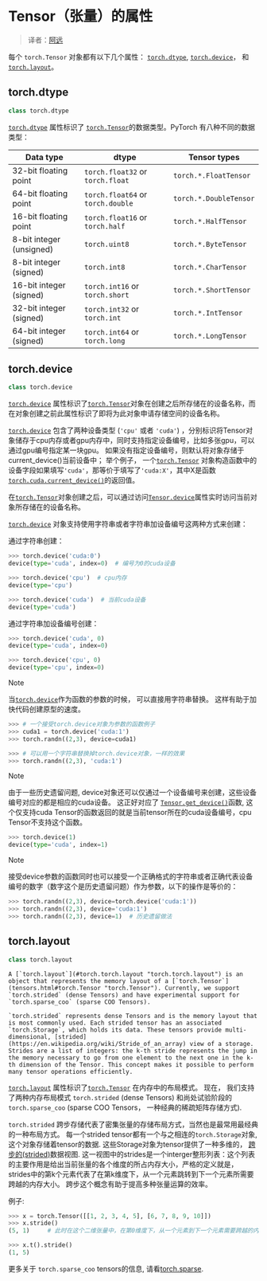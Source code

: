 # Tensor（张量）的属性

> 译者：[阿远](https://github.com/yuange250)

每个 `torch.Tensor` 对象都有以下几个属性： [`torch.dtype`](#torch.torch.dtype "torch.torch.dtype"), [`torch.device`](#torch.torch.device "torch.torch.device")， 和 [`torch.layout`](#torch.torch.layout "torch.torch.layout")。

## torch.dtype

```py
class torch.dtype
```

[`torch.dtype`](#torch.torch.dtype "torch.torch.dtype") 属性标识了 [`torch.Tensor`](tensors.html#torch.Tensor "torch.Tensor")的数据类型。PyTorch 有八种不同的数据类型：

| Data type | dtype | Tensor types |
| --- | --- | --- |
| 32-bit floating point | `torch.float32` or `torch.float` | `torch.*.FloatTensor` |
| 64-bit floating point | `torch.float64` or `torch.double` | `torch.*.DoubleTensor` |
| 16-bit floating point | `torch.float16` or `torch.half` | `torch.*.HalfTensor` |
| 8-bit integer (unsigned) | `torch.uint8` | `torch.*.ByteTensor` |
| 8-bit integer (signed) | `torch.int8` | `torch.*.CharTensor` |
| 16-bit integer (signed) | `torch.int16` or `torch.short` | `torch.*.ShortTensor` |
| 32-bit integer (signed) | `torch.int32` or `torch.int` | `torch.*.IntTensor` |
| 64-bit integer (signed) | `torch.int64` or `torch.long` | `torch.*.LongTensor` |

## torch.device

```py
class torch.device
```

[`torch.device`](#torch.torch.device "torch.torch.device") 属性标识了[`torch.Tensor`](tensors.html#torch.Tensor "torch.Tensor")对象在创建之后所存储在的设备名称，而在对象创建之前此属性标识了即将为此对象申请存储空间的设备名称。

[`torch.device`](#torch.torch.device "torch.torch.device") 包含了两种设备类型 (`'cpu'` 或者 `'cuda'`) ，分别标识将Tensor对象储存于cpu内存或者gpu内存中，同时支持指定设备编号，比如多张gpu，可以通过gpu编号指定某一块gpu。 如果没有指定设备编号，则默认将对象存储于current_device()当前设备中； 举个例子， 一个[`torch.Tensor`](tensors.html#torch.Tensor "torch.Tensor") 对象构造函数中的设备字段如果填写`'cuda'`，那等价于填写了`'cuda:X'`，其中X是函数 [`torch.cuda.current_device()`](cuda.html#torch.cuda.current_device "torch.cuda.current_device")的返回值。

在[`torch.Tensor`](tensors.html#torch.Tensor "torch.Tensor")对象创建之后，可以通过访问[`Tensor.device`](tensors.html#torch.Tensor.device "torch.Tensor.device")属性实时访问当前对象所存储在的设备名称。

[`torch.device`](#torch.torch.device "torch.torch.device") 对象支持使用字符串或者字符串加设备编号这两种方式来创建：

通过字符串创建：

```py
>>> torch.device('cuda:0')
device(type='cuda', index=0)  # 编号为0的cuda设备

>>> torch.device('cpu')  # cpu内存
device(type='cpu')

>>> torch.device('cuda')  # 当前cuda设备
device(type='cuda')

```

通过字符串加设备编号创建：

```py
>>> torch.device('cuda', 0)
device(type='cuda', index=0)

>>> torch.device('cpu', 0)
device(type='cpu', index=0)

```

Note

当[`torch.device`](#torch.torch.device "torch.torch.device")作为函数的参数的时候， 可以直接用字符串替换。 这样有助于加快代码创建原型的速度。

```py
>>> # 一个接受torch.device对象为参数的函数例子
>>> cuda1 = torch.device('cuda:1')
>>> torch.randn((2,3), device=cuda1)

```

```py
>>> # 可以用一个字符串替换掉torch.device对象，一样的效果
>>> torch.randn((2,3), 'cuda:1')

```

Note

由于一些历史遗留问题, device对象还可以仅通过一个设备编号来创建，这些设备编号对应的都是相应的cuda设备。 这正好对应了 [`Tensor.get_device()`](tensors.html#torch.Tensor.get_device "torch.Tensor.get_device")函数, 这个仅支持cuda Tensor的函数返回的就是当前tensor所在的cuda设备编号，cpu Tensor不支持这个函数。

```py
>>> torch.device(1)
device(type='cuda', index=1)

```

Note

接受device参数的函数同时也可以接受一个正确格式的字符串或者正确代表设备编号的数字（数字这个是历史遗留问题）作为参数，以下的操作是等价的：

```py
>>> torch.randn((2,3), device=torch.device('cuda:1'))
>>> torch.randn((2,3), device='cuda:1')
>>> torch.randn((2,3), device=1)  # 历史遗留做法

```

## torch.layout

```py
class torch.layout
```

```
A [`torch.layout`](#torch.torch.layout "torch.torch.layout") is an object that represents the memory layout of a [`torch.Tensor`](tensors.html#torch.Tensor "torch.Tensor"). Currently, we support `torch.strided` (dense Tensors) and have experimental support for `torch.sparse_coo` (sparse COO Tensors).

`torch.strided` represents dense Tensors and is the memory layout that is most commonly used. Each strided tensor has an associated `torch.Storage`, which holds its data. These tensors provide multi-dimensional, [strided](https://en.wikipedia.org/wiki/Stride_of_an_array) view of a storage. Strides are a list of integers: the k-th stride represents the jump in the memory necessary to go from one element to the next one in the k-th dimension of the Tensor. This concept makes it possible to perform many tensor operations efficiently.
```

[`torch.layout`](#torch.torch.layout "torch.torch.layout") 属性标识了[`torch.Tensor`](tensors.html#torch.Tensor "torch.Tensor") 在内存中的布局模式。 现在， 我们支持了两种内存布局模式 `torch.strided` (dense Tensors) 和尚处试验阶段的`torch.sparse_coo` (sparse COO Tensors， 一种经典的稀疏矩阵存储方式).

`torch.strided` 跨步存储代表了密集张量的存储布局方式，当然也是最常用最经典的一种布局方式。 每一个strided tensor都有一个与之相连的`torch.Storage`对象, 这个对象存储着tensor的数据. 这些Storage对象为tensor提供了一种多维的， [跨步的(strided)](https://en.wikipedia.org/wiki/Stride_of_an_array)数据视图. 这一视图中的strides是一个interger整形列表：这个列表的主要作用是给出当前张量的各个维度的所占内存大小，严格的定义就是，strides中的第k个元素代表了在第k维度下，从一个元素跳转到下一个元素所需要跨越的内存大小。 跨步这个概念有助于提高多种张量运算的效率。

例子:

```py
>>> x = torch.Tensor([[1, 2, 3, 4, 5], [6, 7, 8, 9, 10]])
>>> x.stride() 
(5, 1)     # 此时在这个二维张量中，在第0维度下，从一个元素到下一个元素需要跨越的内存大小是5，比如x[0] 到x[1]需要跨越x[0]这5个元素, 在第1维度下，是1，如x[0, 0]到x[0, 1]需要跨越1个元素

>>> x.t().stride()
(1, 5)

```

更多关于 `torch.sparse_coo` tensors的信息, 请看[torch.sparse](sparse.html#sparse-docs).

